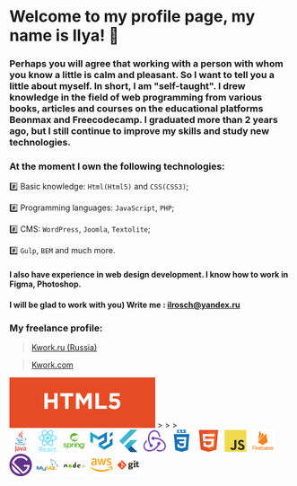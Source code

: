# Welcome to my profile page, my name is Ilya! 👋
### Perhaps you will agree that working with a person with whom you know a little is calm and pleasant. So I want to tell you a little about myself. In short, I am "self-taught". I drew knowledge in the field of web programming from various books, articles and courses on the educational platforms Beonmax and Freecodecamp. I graduated more than 2 years ago, but I still continue to improve my skills and study new technologies.


### At the moment I own the following technologies:

:hash: Basic knowledge: `Html(Html5)` and `CSS(CSS3)`; </br>

:hash: 	Programming languages: `JavaScript`, `PHP`; </br>

:hash:  CMS: `WordPress`, `Joomla`, `Textolite`; </br>

:hash:  `Gulp`, `BEM` and much more. </br>

#### I also have experience in web design development. I know how to work in Figma, Photoshop.
#### I will be glad to work with you) Write me : ilrosch@yandex.ru

### My freelance profile:
> [Kwork.ru (Russia)](https://kwork.ru/user/_ilrosch_) </br>

> [Kwork.com](https://kwork.com/user/_ilrosch_)
><div>
  <img src="https://github.com/ilrosch/ilrosch/blob/main/icons/html.svg" title="HTML5" alt="HTML%" width="auto" height="auto"/>
  </div>
> 
>
> <div>
  <img src="https://github.com/devicons/devicon/blob/master/icons/java/java-original-wordmark.svg" title="Java" alt="Java" width="40" height="40"/>&nbsp;
  <img src="https://github.com/devicons/devicon/blob/master/icons/react/react-original-wordmark.svg" title="React" alt="React" width="40" height="40"/>&nbsp;
  <img src="https://github.com/devicons/devicon/blob/master/icons/spring/spring-original-wordmark.svg" title="Spring" alt="Spring" width="40" height="40"/>&nbsp;
  <img src="https://github.com/devicons/devicon/blob/master/icons/materialui/materialui-original.svg" title="Material UI" alt="Material UI" width="40" height="40"/>&nbsp;
  <img src="https://github.com/devicons/devicon/blob/master/icons/flutter/flutter-original.svg" title="Flutter" alt="Flutter" width="40" height="40"/>&nbsp;
  <img src="https://github.com/devicons/devicon/blob/master/icons/redux/redux-original.svg" title="Redux" alt="Redux " width="40" height="40"/>&nbsp;
  <img src="https://github.com/devicons/devicon/blob/master/icons/css3/css3-plain-wordmark.svg"  title="CSS3" alt="CSS" width="40" height="40"/>&nbsp;
  <img src="https://github.com/devicons/devicon/blob/master/icons/html5/html5-original.svg" title="HTML5" alt="HTML" width="40" height="40"/>&nbsp;
  <img src="https://github.com/devicons/devicon/blob/master/icons/javascript/javascript-original.svg" title="JavaScript" alt="JavaScript" width="40" height="40"/>&nbsp;
  <img src="https://github.com/devicons/devicon/blob/master/icons/firebase/firebase-plain-wordmark.svg" title="Firebase" alt="Firebase" width="40" height="40"/>&nbsp;
  <img src="https://github.com/devicons/devicon/blob/master/icons/gatsby/gatsby-original.svg" title="Gatsby"  alt="Gatsby" width="40" height="40"/>&nbsp;
  <img src="https://github.com/devicons/devicon/blob/master/icons/mysql/mysql-original-wordmark.svg" title="MySQL"  alt="MySQL" width="40" height="40"/>&nbsp;
  <img src="https://github.com/devicons/devicon/blob/master/icons/nodejs/nodejs-original-wordmark.svg" title="NodeJS" alt="NodeJS" width="40" height="40"/>&nbsp;
  <img src="https://github.com/devicons/devicon/blob/master/icons/amazonwebservices/amazonwebservices-plain-wordmark.svg" title="AWS" alt="AWS" width="40" height="40"/>&nbsp;
  <img src="https://github.com/devicons/devicon/blob/master/icons/git/git-original-wordmark.svg" title="Git" **alt="Git" width="40" height="40"/>
</div>



